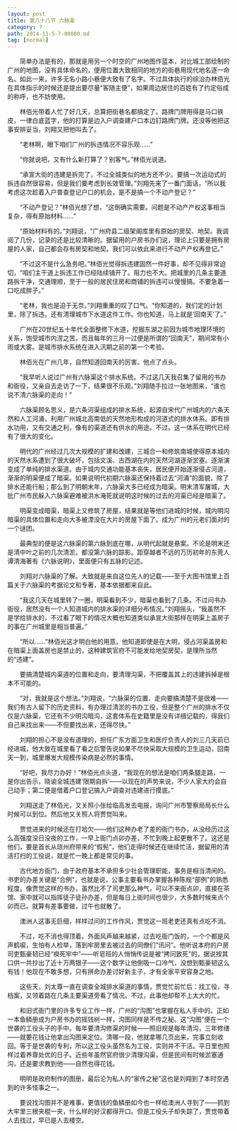```yaml
---
layout: post
title: 第八十八节 六脉渠
category: 7
path: 2014-11-5-7-08800.md
tag: [normal]
---
```


　　简单办法是有的，那就是用另一个时空的广州地图作蓝本，对比城工部绘制的广州的地图，没有具体命名的，便用位置大致相同的地方的街巷用现代地名逐一命名。如此一来，许多无名小路小巷便大致有了名字。不过具体执行的综治办林佰光在具体指示的时候还是提出要尽量“客随主便”，如果周边居住的百姓有了约定俗成的称呼，也不妨使用。

　　林佰光带着人忙了好几天，总算把街巷名都搞定了。路牌门牌用得是马口铁皮，一律白底蓝字，他的打算是边入户调查建户口本边钉路牌门牌。还没等他把这事安排妥当，刘翔又把他叫去了。

　　“老林啊，眼下咱们广州的拆违情况不容乐观……”

　　“你就说吧，又有什么新打算了？别客气。”林佰光说道。

　　“承宣大街的违建是拆完了，不过全城类似的地方还不少。要搞一次运动式的拆违自然很容易，但是我们要考虑到长效管理。”刘翔先来了一番门面话，“所以我考虑这次趁着入户普查登记户口的机会，是不是搞一个不动产登记？”

　　“不动产登记？”林佰光想了想，“这倒确实需要。问题是不动产产权这事相当复杂，得有原始材料……”

　　“原始材料有的。”刘翔说，“广州府县二级架阁库里有原始的房契、地契。我调阅了几份，记录的还是比较清晰的。据留用的户房书办们说，理论上只要是拥有房屋的人家，自己都会存有房契和地契。我们可以依此来进行不动产产权再登记。”

　　“不过这不是什么急务吧。”林佰光觉得拆违建固然一件好事，却不见得非常迫切，“咱们主干道上拆违工作已经陆续铺开了。阻力也不大。把城里的几条主要道路拆干净，交通理顺，至于一般的居民住房和商铺的拆违可以慢慢搞。不要急着一口吃成胖子。”

　　“老林，我也是迫于无奈。”刘翔重重的叹了口气。“你知道的，我们定的计划里，除了拆违，还有清理城市下水道这件工作。你也知道，马上就是‘回南天’了。”

　　广州在20世纪五十年代全面整修下水道，挖掘东湖之前因为城市地理环境的关系，饱受城市内涝之苦。而且每年的三月一过便是所谓的“回南天”，期间常有小雨或大雾。是城市排水系统在进入汛期之前的第一个考验。

　　林佰光在广州几年，自然知道回南天的厉害。他点了点头。

　　“我早听人说过广州有六脉渠这个排水系统。不过这几天我召集了留用的书办和衙役，又亲自去走访了一下，结果很不乐观。”刘翔随手拉过一张地图来，“谁也说不清六脉渠的走向！”

　　六脉渠顾名思义，是六条河渠组成的排水系统，起源自宋代广州城内的六条天然和人工河涌，利用广州城北高南低的天然地形构成的河道式的排水体系。即有排水功用，又有交通之利，像有的渠道还有供水的用途。不过。这一体系在明代已经有了很大的变化。

　　明代的广州经过几次大规模的扩建和改建，三城合一和修筑南城使得原本城内的天然水系遭到了很大破坏，包括文溪、古西湖在内的天然河湖逐渐淤塞。逐渐演变成了单纯的排水渠道。由于城内交通功能基本丧失，居民便开始逐渐侵占河道，渐渐的明渠便成了暗渠。如果说明代初期六脉渠还保持着过去“河涌”的面貌，除了排水还能行船；那么到了明朝末年，六脉渠大多已经成为暗渠。明末清军屠城，大批广州市民躲入六脉渠避难被洪水淹死就说明这时候的过去的河渠已经是暗渠了。

　　明渠变成暗渠，暗渠上又修筑了房屋，结果就是等他们进城的时候，城内明沟暗渠的具体位置和走向大多被湮没在大片的房屋下面了。成为广州的元老们面对的一个谜团。

　　最典型的便是这六脉渠的第六脉到底在哪，从明代起就是悬案。不论是明末还是清中叶之前的几次清淤。都没第六脉的踪影。距穿越者不远的万历初年的东莞人谭清海著有《六脉说明》，里面便只有五脉的记述。

　　刘翔对六脉渠的了解。大致就是来自这位先人的记载——至于大图书馆里上百篇关于六脉渠的考据论文和专著，基本依据都来自此。

　　“我这几天在城里转了一圈，明渠看到不少，暗渠也看到了几条。不过问书办衙役，居然没有一个人知道城内的排水渠的详细分布情况。”刘翔摇头，“我虽然不是学给排水的，不过看了眼下的情况大概也知道类似承宣大街那样在明渠上盖房子的事在广州城里是相当普遍。”

　　“所以……”林佰光这才明白他的用意。他知道即使是在大明，侵占河渠盖房和在暗渠上面盖房也是禁止的，这种建筑官府不可能发给地契房契，是理所当然的“违建”。

　　要搞清楚城内渠道的位置和走向，要清理沟渠，不把覆盖其上的违建拆掉是根本不可能的。

　　“对，我就是这个想法。”刘翔说，“六脉渠的位置、走向要搞清楚不是很难——我们有古人留下的历史资料，有办理过清淤的书办工役，但是整个广州的排水不仅仅是六脉渠，它还有不少明沟暗沟，这套体系在史籍里是没有详细记载的，得我们自己来找出来——不但要找出来，还得尽快。”

　　刘翔的担心不是没有道理的，担任广东方面卫生和医疗负责人的刘三几天前已经进城，他大致在城里看了看之后警告说如果不尽快采取大规模的卫生运动，回南天一到，城里爆发大规模传染病是必然的事情。

　　“好吧，我尽力办好！”林佰光点头道，“我现在的想法是咱们两条腿走路，一是你出告示，晓谕全城违建‘限期自拆’——以现在的声势来说，不少人家大约会自己动手；第二便是借着户口登记搞入户调查对违建进行摸底。”

　　刘翔送走了林佰光，又关照小张给临高发去电报，询问广州市警察局局长什么时候可以到位。然后他又关照人将贾觉叫来。

　　贾觉进来的时候还在打哈欠——他们这种办老了差的衙门书办，从没经历过这么高强度没日没夜的工作，一早上衙门点卯办差，不忙到晚上起更散不了。这还是他们，要是首长从琼州府带来的“假髡”，他们走得时候还在继续忙活，据留用的清洁打扫的工役说，就是忙一晚上都是常见的事。

　　古代地方衙门，由于政府基本不承担多少社会管理职能，事务是相当清闲的。书吏的办差关键是“合例”，也就是说，公事主要看书办掌握各种陈规“部例”的熟悉程度。像贾觉这样的书办，虽然比不了司吏那么神气，可以不来衙点卯，直接在茶馆、家中就可以指挥徒子徒孙办差，但是每日上衙时间也很少，大多数时候来点个卯而已。就算有差事要做，过午也就散了。

　　澳洲人这事无巨细，样样过问的工作作风，贾觉这一班老吏还真有点吃不消。

　　不过，吃不消也得顶着。外面风声越来越紧，过去吃衙门饭的，一个个都是风声鹤唳，生怕有人检举，落到牢房里去被过去的同僚们“讯问”。他听说本府的户房司吏甄豪韧已经“瘐死牢中”——听皂班的人悄悄传说是被“拷问致死”的，据说按其口供一共抄出了近十万两银子——这个数字让他倒吸一口冷气，没想到甄豪韧这么有钱！他现在不敢多想，只有拼命办差讨好新主子，才有全家平安容身之地。

　　这些天，刘太尊一直在调查全城排水渠道的事情，贾觉忙前忙后：找工役，寻档案，又领着路在几条主要渠道旁看了情况。不过，此事他却帮不上太大的忙。

　　和旧式衙门里的许多专业工作一样，广州的“沟图”也掌握在私人手中的。正如一本鱼鳞册成为户房书办的摇钱树一样，沟图同样是不传之秘。这“沟图”便在一个世袭的工役头子的手中。每年要清沟修渠的时候——照旧规是每年清沟，三年修缮——就要花钱让他拿出沟图来定位。清哪一段，他就拿哪几页出来，完事立刻收回。等于是世袭的专利，所以这工役头虽然名为工役，实则并不干活。平日里也照样过着养尊处优的日子。近些年虽然官府很少清理沟渠，但是民间有时候淤塞通沟，还是要求教到他——自然也得花钱。

　　明明是政府制作的图册，最后沦为私人的“家传之秘”这也是刘翔到了本时空遇到的许多怪事之一。

　　要说找沟图并不是难事，更值钱的鱼鳞册如今也一样给澳洲人寻到了——抓到大牢里三根夹棍一夹，什么样的好汉都得开口。但是工役头子却失踪了，贾觉带着人去找过，早已是人去楼空。
